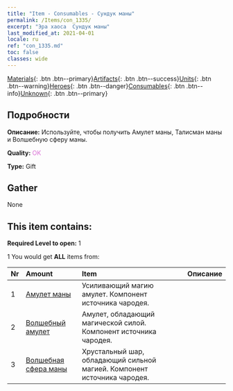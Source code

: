 ```yaml
---
title: "Item - Consumables - Сундук маны"
permalink: /Items/con_1335/
excerpt: "Эра хаоса  Сундук маны"
last_modified_at: 2021-04-01
locale: ru
ref: "con_1335.md"
toc: false
classes: wide
---
```

 [Materials](/ru/Items/){: .btn .btn--primary}[Artifacts](/ru/Items/Artifacts/){: .btn .btn--success}[Units](/ru/Items/Units/){: .btn .btn--warning}[Heroes](/ru/Items/Heroes/){: .btn .btn--danger}[Consumables](/ru/Items/Consumables/){: .btn .btn--info}[Unknown](/ru/Items/Unknown/){: .btn .btn--primary}

## Подробности
 **Описание:** Используйте, чтобы получить Амулет маны, Талисман маны и Волшебную сферу маны.

 **Quality:** <span style="color: #DA70D6">OK</span>

 **Type:** Gift

## Gather

  None

## This item contains:

 **Required Level to open:** 1

 1 You would get **ALL** items  from:

  | Nr | Amount |     Item    | Описание |
  |:---|:-------|:------------|:-----------:|
  | 1 | [Амулет маны](/ru/Items/art_112/) | Усиливающий магию амулет. Компонент источника чародея. | 
  | 2 | [Волшебный амулет](/ru/Items/art_113/) | Амулет, обладающий магической силой. Компонент источника чародея. | 
  | 3 | [Волшебная сфера маны](/ru/Items/art_114/) | Хрустальный шар, обладающий сильной магией. Компонент источника чародея. | 
